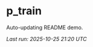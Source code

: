 # p_train

Auto-updating README demo.

<!--START_SECTION:status-->
_Last run: 2025-10-25 21:20 UTC_
<!--END_SECTION:status-->













































































































































































































































































































































































































































































































































































































































































































































































































































































































































































































































































































































































































































































































































































































































































